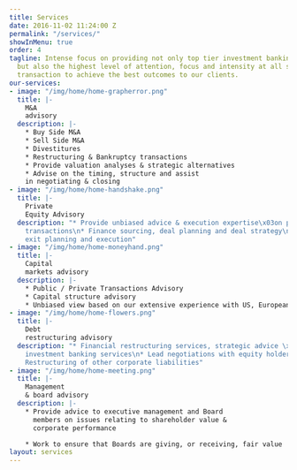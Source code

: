 ```yaml
---
title: Services
date: 2016-11-02 11:24:00 Z
permalink: "/services/"
showInMenu: true
order: 4
tagline: Intense focus on providing not only top tier investment banking capabilities,
  but also the highest level of attention, focus and intensity at all stages of a
  transaction to achieve the best outcomes to our clients.
our-services:
- image: "/img/home/home-grapherror.png"
  title: |-
    M&A
    advisory
  description: |-
    * Buy Side M&A
    * Sell Side M&A
    * Divestitures
    * Restructuring & Bankruptcy transactions
    * Provide valuation analyses & strategic alternatives
    * Advise on the timing, structure and assist
    in negotiating & closing
- image: "/img/home/home-handshake.png"
  title: |-
    Private
    Equity Advisory
  description: "* Provide unbiased advice & execution expertise\x03on private equity
    transactions\n* Finance sourcing, deal planning and deal strategy\n* Deal structuring,
    exit planning and execution"
- image: "/img/home/home-moneyhand.png"
  title: |-
    Capital
    markets advisory
  description: |-
    * Public / Private Transactions Advisory
    * Capital structure advisory
    * Unbiased view based on our extensive experience with US, European & Israeli exchanges
- image: "/img/home/home-flowers.png"
  title: |-
    Debt
    restructuring advisory
  description: "* Financial restructuring services, strategic advice \x03& related
    investment banking services\n* Lead negotiations with equity holders & debt holders\n*
    Restructuring of other corporate liabilities"
- image: "/img/home/home-meeting.png"
  title: |-
    Management
    & board advisory
  description: |-
    * Provide advice to executive management and Board
      members on issues relating to shareholder value &
      corporate performance

    * Work to ensure that Boards are giving, or receiving, fair value
layout: services
---
```



